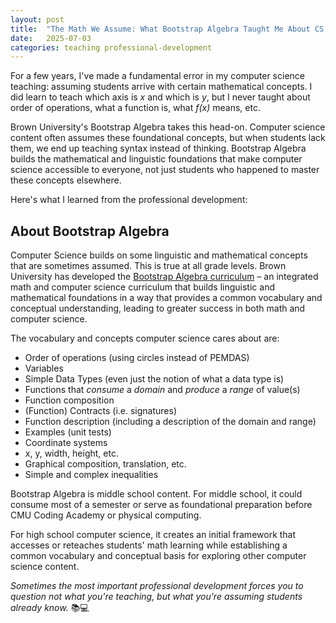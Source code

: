 ```yaml
---
layout: post
title:  "The Math We Assume: What Bootstrap Algebra Taught Me About CS Education"
date:   2025-07-03
categories: teaching professional-development
---
```


For a few years, I've made a fundamental error in my computer science teaching: assuming students arrive with certain mathematical concepts. I did learn to teach which axis is *x* and which is *y*, but I never taught about order of operations, what a function is, what *f(x)* means, etc.

Brown University's Bootstrap Algebra takes this head-on. Computer science content often assumes these foundational concepts, but when students lack them, we end up teaching syntax instead of thinking. Bootstrap Algebra builds the mathematical and linguistic foundations that make computer science accessible to everyone, not just students who happened to master these concepts elsewhere.

Here's what I learned from the professional development:

## About Bootstrap Algebra

Computer Science builds on some linguistic and mathematical concepts that are sometimes assumed. This is true at all grade levels. Brown University has developed the [Bootstrap Algebra curriculum](https://bootstrapworld.org/materials/algebra/) – an integrated math and computer science curriculum that builds linguistic and mathematical foundations in a way that provides a common vocabulary and conceptual understanding, leading to greater success in both math and computer science.

The vocabulary and concepts computer science cares about are:

- Order of operations (using circles instead of PEMDAS)  
- Variables  
- Simple Data Types (even just the notion of what a data type is)  
- Functions that *consume* a *domain* and *produce* a *range* of value(s)  
- Function composition  
- (Function) Contracts (i.e. signatures)  
- Function description (including a description of the domain and range)  
- Examples (unit tests)  
- Coordinate systems  
- x, y, width, height, etc.  
- Graphical composition, translation, etc.  
- Simple and complex inequalities

Bootstrap Algebra is middle school content. For middle school, it could consume most of a semester or serve as foundational preparation before CMU Coding Academy or physical computing. 

For high school computer science, it creates an initial framework that accesses or reteaches students' math learning while establishing a common vocabulary and conceptual basis for exploring other computer science content.

*Sometimes the most important professional development forces you to question not what you're teaching, but what you're assuming students already know.* 📚💻